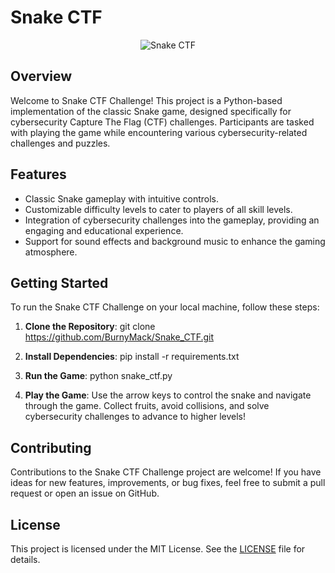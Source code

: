 # Snake CTF

<p align="center">
  <img src="https://github.com/BurnyMack/Snake_CTF/blob/main/assets/snake.png?raw=true" alt="Snake CTF">
</p>

## Overview

Welcome to Snake CTF Challenge! This project is a Python-based implementation of the classic Snake game, designed specifically for cybersecurity Capture The Flag (CTF) challenges. Participants are tasked with playing the game while encountering various cybersecurity-related challenges and puzzles.

## Features

- Classic Snake gameplay with intuitive controls.
- Customizable difficulty levels to cater to players of all skill levels.
- Integration of cybersecurity challenges into the gameplay, providing an engaging and educational experience.
- Support for sound effects and background music to enhance the gaming atmosphere.

## Getting Started

To run the Snake CTF Challenge on your local machine, follow these steps:

1. **Clone the Repository**:
   git clone https://github.com/BurnyMack/Snake_CTF.git
2. **Install Dependencies**:
   pip install -r requirements.txt   
3. **Run the Game**:
   python snake_ctf.py
   
4. **Play the Game**:
Use the arrow keys to control the snake and navigate through the game. Collect fruits, avoid collisions, and solve cybersecurity challenges to advance to higher levels!

## Contributing

Contributions to the Snake CTF Challenge project are welcome! If you have ideas for new features, improvements, or bug fixes, feel free to submit a pull request or open an issue on GitHub.

## License

This project is licensed under the MIT License. See the [LICENSE](LICENSE) file for details.




